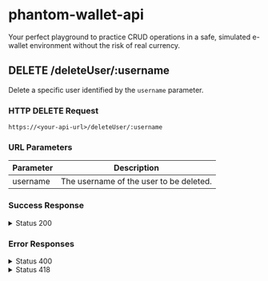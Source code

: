 # phantom-wallet-api
Your perfect playground to practice CRUD operations in a safe, simulated e-wallet environment without the risk of real currency.

## DELETE /deleteUser/:username

Delete a specific user identified by the `username` parameter.

### HTTP DELETE Request
```
https://<your-api-url>/deleteUser/:username
```

### URL Parameters

Parameter | Description
--------- | -----------
username  | The username of the user to be deleted.

### Success Response

<details>
<summary>Status 200</summary>

Response content:

```json
{
  "message": "User deleted successfully."
}
```
</details>
  
### Error Responses
<details>
<summary>Status 400</summary>
Response content:
  
```json
{
  "message": "Invalid username."
}
```
</details>
  
<details>
<summary>Status 418</summary>
Response content:
  
```json
{
  "message": "Username not found."
}
```
</details>
